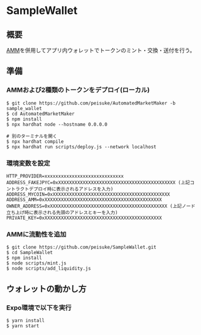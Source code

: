 # SampleWallet

## 概要

[AMM](https://github.com/peisuke/AutomatedMarketMaker/tree/sample_wallet)を併用してアプリ内ウォレットでトークンのミント・交換・送付を行う。

## 準備

### AMMおよび2種類のトークンをデプロイ(ローカル)

```
$ git clone https://github.com/peisuke/AutomatedMarketMaker -b sample_wallet
$ cd AutomatedMarketMaker
$ npm install
$ npx hardhat node --hostname 0.0.0.0

# 別のターミナルを開く
$ npx hardhat compile
$ npx hardhat run scripts/deploy.js --network localhost
```

### 環境変数を設定

```
HTTP_PROVIDER=xxxxxxxxxxxxxxxxxxxxxxxxxxxxx
ADDRESS_FAKEJPYC=0xXXXXXXXXXXXXXXXXXXXXXXXXXXXXXXXXXXXXXXXXXXX (上記コントラクトデプロイ時に表示されるアドレスを入力)
ADDRESS_MYCOIN=0xXXXXXXXXXXXXXXXXXXXXXXXXXXXXXXXXXXXXXXXXXXX
ADDRESS_AMM=0xXXXXXXXXXXXXXXXXXXXXXXXXXXXXXXXXXXXXXXXXXXX
OWNER_ADDRESS=0xXXXXXXXXXXXXXXXXXXXXXXXXXXXXXXXXXXXXXXXXXXX (上記ノード立ち上げ時に表示される先頭のアドレスとキーを入力)
PRIVATE_KEY=0xXXXXXXXXXXXXXXXXXXXXXXXXXXXXXXXXXXXXXXXXXXX
```

### AMMに流動性を追加

```
$ git clone https://github.com/peisuke/SampleWallet.git
$ cd SampleWallet
$ npm install
$ node scripts/mint.js
$ node scripts/add_liquidity.js
```  

## ウォレットの動かし方

### Expo環境で以下を実行

```
$ yarn install
$ yarn start
```
